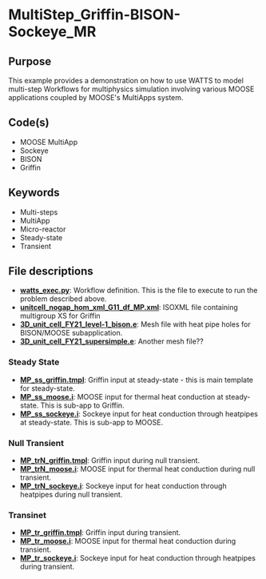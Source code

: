 # MultiStep_Griffin-BISON-Sockeye_MR

## Purpose

This example provides a demonstration on how to use WATTS to model multi-step Workflows for multiphysics simulation involving various MOOSE applications coupled by MOOSE's MultiApps system.

## Code(s)
 
- MOOSE MultiApp
- Sockeye
- BISON
- Griffin

## Keywords
 
- Multi-steps
- MultiApp
- Micro-reactor
- Steady-state
- Transient

## File descriptions

- [__watts_exec.py__](watts_exec.py): Workflow definition. This is the file to execute to run the problem described above.
- [__unitcell_nogap_hom_xml_G11_df_MP.xml__](unitcell_nogap_hom_xml_G11_df_MP.xml): ISOXML file containing multigroup XS for Griffin
- [__3D_unit_cell_FY21_level-1_bison.e__](3D_unit_cell_FY21_level-1_bison.e): Mesh file with heat pipe holes for BISON/MOOSE subapplication.
- [__3D_unit_cell_FY21_supersimple.e__](3D_unit_cell_FY21_supersimple.e): Another mesh file??

### Steady State
- [__MP_ss_griffin.tmpl__](MP_ss_griffin.tmpl): Griffin input at steady-state - this is main template for steady-state.
- [__MP_ss_moose.i__](MP_ss_moose.i): MOOSE input for thermal heat conduction at steady-state. This is sub-app to Griffin.
- [__MP_ss_sockeye.i__](MP_ss_sockeye.i): Sockeye input for heat conduction through heatpipes at steady-state. This is sub-app to MOOSE.

### Null Transient
- [__MP_trN_griffin.tmpl__](MP_trN_griffin.tmpl): Griffin input during null transient.
- [__MP_trN_moose.i__](MP_trN_moose.i): MOOSE input for thermal heat conduction during null transient.
- [__MP_trN_sockeye.i__](MP_trN_sockeye.i): Sockeye input for heat conduction through heatpipes during null transient.

### Transinet
- [__MP_tr_griffin.tmpl__](MP_tr_griffin.tmpl): Griffin input during transient.
- [__MP_tr_moose.i__](MP_tr_moose.i): MOOSE input for thermal heat conduction during transient.
- [__MP_tr_sockeye.i__](MP_tr_sockeye.i): Sockeye input for heat conduction through heatpipes during transient.
